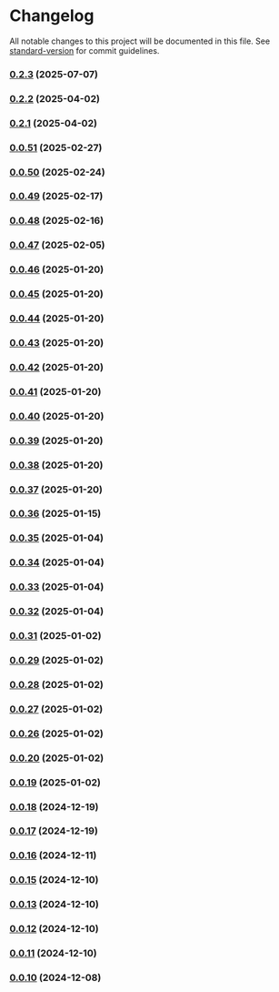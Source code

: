 # Changelog

All notable changes to this project will be documented in this file. See [standard-version](https://github.com/conventional-changelog/standard-version) for commit guidelines.

### [0.2.3](https://github.com/VIIgit/awesome-charts/compare/v0.2.4...v0.2.3) (2025-07-07)

### [0.2.2](https://github.com/VIIgit/awesome-charts/compare/v0.2.1...v0.2.2) (2025-04-02)

### [0.2.1](https://github.com/VIIgit/awesome-charts/compare/v0.1.21...v0.2.1) (2025-04-02)

### [0.0.51](https://github.com/VIIgit/awesome-charts/compare/v0.1.20...v0.0.51) (2025-02-27)

### [0.0.50](https://github.com/VIIgit/awesome-charts/compare/v0.1.19...v0.0.50) (2025-02-24)

### [0.0.49](https://github.com/VIIgit/awesome-charts/compare/v0.1.18...v0.0.49) (2025-02-17)

### [0.0.48](https://github.com/VIIgit/awesome-charts/compare/v0.1.17...v0.0.48) (2025-02-16)

### [0.0.47](https://github.com/VIIgit/awesome-charts/compare/v0.1.16...v0.0.47) (2025-02-05)

### [0.0.46](https://github.com/VIIgit/awesome-charts/compare/v0.1.15...v0.0.46) (2025-01-20)

### [0.0.45](https://github.com/VIIgit/awesome-charts/compare/v0.1.14...v0.0.45) (2025-01-20)

### [0.0.44](https://github.com/VIIgit/awesome-charts/compare/v0.1.13...v0.0.44) (2025-01-20)

### [0.0.43](https://github.com/VIIgit/awesome-charts/compare/v0.1.12...v0.0.43) (2025-01-20)

### [0.0.42](https://github.com/VIIgit/awesome-charts/compare/v0.1.11...v0.0.42) (2025-01-20)

### [0.0.41](https://github.com/VIIgit/awesome-charts/compare/v0.1.10...v0.0.41) (2025-01-20)

### [0.0.40](https://github.com/VIIgit/awesome-charts/compare/v0.1.9...v0.0.40) (2025-01-20)

### [0.0.39](https://github.com/VIIgit/awesome-charts/compare/v0.1.8...v0.0.39) (2025-01-20)

### [0.0.38](https://github.com/VIIgit/awesome-charts/compare/v0.1.7...v0.0.38) (2025-01-20)

### [0.0.37](https://github.com/VIIgit/awesome-charts/compare/v0.1.6...v0.0.37) (2025-01-20)

### [0.0.36](https://github.com/VIIgit/awesome-charts/compare/v0.1.5...v0.0.36) (2025-01-15)

### [0.0.35](https://github.com/VIIgit/awesome-charts/compare/v0.1.4...v0.0.35) (2025-01-04)

### [0.0.34](https://github.com/VIIgit/awesome-charts/compare/v0.1.3...v0.0.34) (2025-01-04)

### [0.0.33](https://github.com/VIIgit/awesome-charts/compare/v0.1.2...v0.0.33) (2025-01-04)

### [0.0.32](https://github.com/VIIgit/awesome-charts/compare/v0.1.1...v0.0.32) (2025-01-04)

### [0.0.31](https://github.com/VIIgit/awesome-charts/compare/v0.0.29...v0.0.31) (2025-01-02)

### [0.0.29](https://github.com/VIIgit/awesome-charts/compare/v0.0.28...v0.0.29) (2025-01-02)

### [0.0.28](https://github.com/VIIgit/awesome-charts/compare/v0.0.27...v0.0.28) (2025-01-02)

### [0.0.27](https://github.com/VIIgit/awesome-charts/compare/v0.0.26...v0.0.27) (2025-01-02)

### [0.0.26](https://github.com/VIIgit/awesome-charts/compare/v0.0.25...v0.0.26) (2025-01-02)

### [0.0.20](https://github.com/VIIgit/awesome-charts/compare/v0.0.24...v0.0.20) (2025-01-02)

### [0.0.19](https://github.com/VIIgit/awesome-charts/compare/v0.0.24...v0.0.19) (2025-01-02)

### [0.0.18](https://github.com/VIIgit/awesome-charts/compare/v0.0.22...v0.0.18) (2024-12-19)

### [0.0.17](https://github.com/VIIgit/awesome-charts/compare/v0.0.21...v0.0.17) (2024-12-19)

### [0.0.16](https://github.com/VIIgit/awesome-charts/compare/v0.0.19...v0.0.16) (2024-12-11)

### [0.0.15](https://github.com/VIIgit/awesome-charts/compare/v0.0.14...v0.0.15) (2024-12-10)

### [0.0.13](https://github.com/VIIgit/awesome-charts/compare/v0.0.18...v0.0.13) (2024-12-10)

### [0.0.12](https://github.com/VIIgit/awesome-charts/compare/v0.0.18...v0.0.12) (2024-12-10)

### [0.0.11](https://github.com/VIIgit/awesome-charts/compare/v0.0.18...v0.0.11) (2024-12-10)

### [0.0.10](https://github.com/VIIgit/awesome-charts/compare/v0.1.1...v0.0.10) (2024-12-08)
